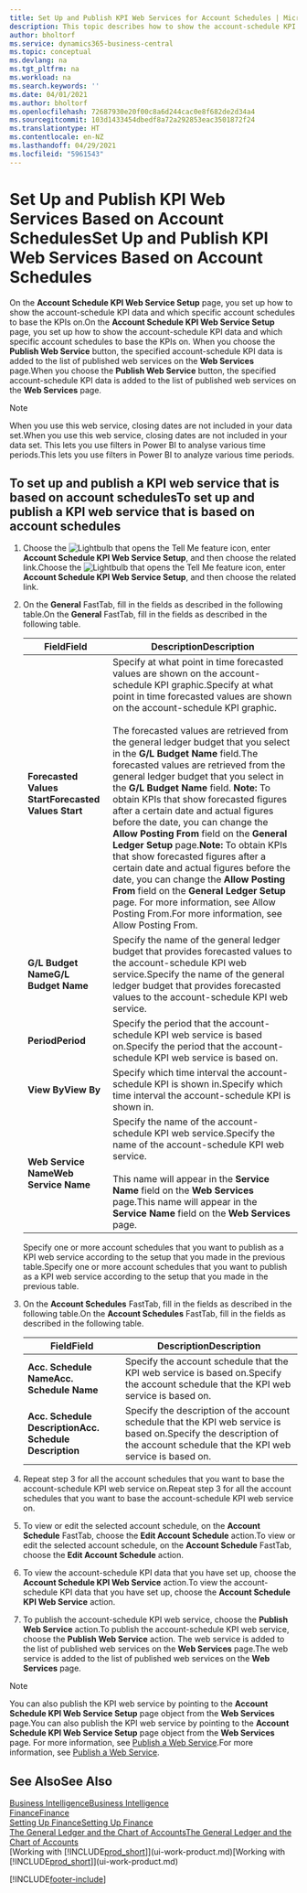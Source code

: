 ```yaml
---
title: Set Up and Publish KPI Web Services for Account Schedules | Microsoft Docs
description: This topic describes how to show the account-schedule KPI data based on specific account schedules.
author: bholtorf
ms.service: dynamics365-business-central
ms.topic: conceptual
ms.devlang: na
ms.tgt_pltfrm: na
ms.workload: na
ms.search.keywords: ''
ms.date: 04/01/2021
ms.author: bholtorf
ms.openlocfilehash: 72687930e20f00c8a6d244cac0e8f682de2d34a4
ms.sourcegitcommit: 103d1433454dbedf8a72a292853eac3501872f24
ms.translationtype: HT
ms.contentlocale: en-NZ
ms.lasthandoff: 04/29/2021
ms.locfileid: "5961543"
---
```

# <a name="set-up-and-publish-kpi-web-services-based-on-account-schedules"></a><span data-ttu-id="9dee1-103">Set Up and Publish KPI Web Services Based on Account Schedules</span><span class="sxs-lookup"><span data-stu-id="9dee1-103">Set Up and Publish KPI Web Services Based on Account Schedules</span></span>
<span data-ttu-id="9dee1-104">On the **Account Schedule KPI Web Service Setup** page, you set up how to show the account-schedule KPI data and which specific account schedules to base the KPIs on.</span><span class="sxs-lookup"><span data-stu-id="9dee1-104">On the **Account Schedule KPI Web Service Setup** page, you set up how to show the account-schedule KPI data and which specific account schedules to base the KPIs on.</span></span> <span data-ttu-id="9dee1-105">When you choose the **Publish Web Service** button, the specified account-schedule KPI data is added to the list of published web services on the **Web Services** page.</span><span class="sxs-lookup"><span data-stu-id="9dee1-105">When you choose the **Publish Web Service** button, the specified account-schedule KPI data is added to the list of published web services on the **Web Services** page.</span></span>  

> [!NOTE]
> <span data-ttu-id="9dee1-106">When you use this web service, closing dates are not included in your data set.</span><span class="sxs-lookup"><span data-stu-id="9dee1-106">When you use this web service, closing dates are not included in your data set.</span></span> <span data-ttu-id="9dee1-107">This lets you use filters in Power BI to analyse various time periods.</span><span class="sxs-lookup"><span data-stu-id="9dee1-107">This lets you use filters in Power BI to analyze various time periods.</span></span>

## <a name="to-set-up-and-publish-a-kpi-web-service-that-is-based-on-account-schedules"></a><span data-ttu-id="9dee1-108">To set up and publish a KPI web service that is based on account schedules</span><span class="sxs-lookup"><span data-stu-id="9dee1-108">To set up and publish a KPI web service that is based on account schedules</span></span>  
1.  <span data-ttu-id="9dee1-109">Choose the ![Lightbulb that opens the Tell Me feature](media/ui-search/search_small.png "Tell me what you want to do") icon, enter **Account Schedule KPI Web Service Setup**, and then choose the related link.</span><span class="sxs-lookup"><span data-stu-id="9dee1-109">Choose the ![Lightbulb that opens the Tell Me feature](media/ui-search/search_small.png "Tell me what you want to do") icon, enter **Account Schedule KPI Web Service Setup**, and then choose the related link.</span></span>  
2.  <span data-ttu-id="9dee1-110">On the **General** FastTab, fill in the fields as described in the following table.</span><span class="sxs-lookup"><span data-stu-id="9dee1-110">On the **General** FastTab, fill in the fields as described in the following table.</span></span>  

    |<span data-ttu-id="9dee1-111">Field</span><span class="sxs-lookup"><span data-stu-id="9dee1-111">Field</span></span>|<span data-ttu-id="9dee1-112">Description</span><span class="sxs-lookup"><span data-stu-id="9dee1-112">Description</span></span>|  
    |---------------------------------|---------------------------------------|  
    |<span data-ttu-id="9dee1-113">**Forecasted Values Start**</span><span class="sxs-lookup"><span data-stu-id="9dee1-113">**Forecasted Values Start**</span></span>|<span data-ttu-id="9dee1-114">Specify at what point in time forecasted values are shown on the account-schedule KPI graphic.</span><span class="sxs-lookup"><span data-stu-id="9dee1-114">Specify at what point in time forecasted values are shown on the account-schedule KPI graphic.</span></span><br /><br /> <span data-ttu-id="9dee1-115">The forecasted values are retrieved from the general ledger budget that you select in the **G/L Budget Name** field.</span><span class="sxs-lookup"><span data-stu-id="9dee1-115">The forecasted values are retrieved from the general ledger budget that you select in the **G/L Budget Name** field.</span></span> <span data-ttu-id="9dee1-116">**Note:**  To obtain KPIs that show forecasted figures after a certain date and actual figures before the date, you can change the **Allow Posting From** field on the **General Ledger Setup** page.</span><span class="sxs-lookup"><span data-stu-id="9dee1-116">**Note:**  To obtain KPIs that show forecasted figures after a certain date and actual figures before the date, you can change the **Allow Posting From** field on the **General Ledger Setup** page.</span></span> <span data-ttu-id="9dee1-117">For more information, see Allow Posting From.</span><span class="sxs-lookup"><span data-stu-id="9dee1-117">For more information, see Allow Posting From.</span></span>|  
    |<span data-ttu-id="9dee1-118">**G/L Budget Name**</span><span class="sxs-lookup"><span data-stu-id="9dee1-118">**G/L Budget Name**</span></span>|<span data-ttu-id="9dee1-119">Specify the name of the general ledger budget that provides forecasted values to the account-schedule KPI web service.</span><span class="sxs-lookup"><span data-stu-id="9dee1-119">Specify the name of the general ledger budget that provides forecasted values to the account-schedule KPI web service.</span></span>|  
    |<span data-ttu-id="9dee1-120">**Period**</span><span class="sxs-lookup"><span data-stu-id="9dee1-120">**Period**</span></span>|<span data-ttu-id="9dee1-121">Specify the period that the account-schedule KPI web service is based on.</span><span class="sxs-lookup"><span data-stu-id="9dee1-121">Specify the period that the account-schedule KPI web service is based on.</span></span>|  
    |<span data-ttu-id="9dee1-122">**View By**</span><span class="sxs-lookup"><span data-stu-id="9dee1-122">**View By**</span></span>|<span data-ttu-id="9dee1-123">Specify which time interval the account-schedule KPI is shown in.</span><span class="sxs-lookup"><span data-stu-id="9dee1-123">Specify which time interval the account-schedule KPI is shown in.</span></span>|  
    |<span data-ttu-id="9dee1-124">**Web Service Name**</span><span class="sxs-lookup"><span data-stu-id="9dee1-124">**Web Service Name**</span></span>|<span data-ttu-id="9dee1-125">Specify the name of the account-schedule KPI web service.</span><span class="sxs-lookup"><span data-stu-id="9dee1-125">Specify the name of the account-schedule KPI web service.</span></span><br /><br /> <span data-ttu-id="9dee1-126">This name will appear in the **Service Name** field on the **Web Services** page.</span><span class="sxs-lookup"><span data-stu-id="9dee1-126">This name will appear in the **Service Name** field on the **Web Services** page.</span></span>|  

    <span data-ttu-id="9dee1-127">Specify one or more account schedules that you want to publish as a KPI web service according to the setup that you made in the previous table.</span><span class="sxs-lookup"><span data-stu-id="9dee1-127">Specify one or more account schedules that you want to publish as a KPI web service according to the setup that you made in the previous table.</span></span>  

3.  <span data-ttu-id="9dee1-128">On the **Account Schedules** FastTab, fill in the fields as described in the following table.</span><span class="sxs-lookup"><span data-stu-id="9dee1-128">On the **Account Schedules** FastTab, fill in the fields as described in the following table.</span></span>  

    |<span data-ttu-id="9dee1-129">Field</span><span class="sxs-lookup"><span data-stu-id="9dee1-129">Field</span></span>|<span data-ttu-id="9dee1-130">Description</span><span class="sxs-lookup"><span data-stu-id="9dee1-130">Description</span></span>|  
    |---------------------------------|---------------------------------------|  
    |<span data-ttu-id="9dee1-131">**Acc. Schedule Name**</span><span class="sxs-lookup"><span data-stu-id="9dee1-131">**Acc. Schedule Name**</span></span>|<span data-ttu-id="9dee1-132">Specify the account schedule that the KPI web service is based on.</span><span class="sxs-lookup"><span data-stu-id="9dee1-132">Specify the account schedule that the KPI web service is based on.</span></span>|  
    |<span data-ttu-id="9dee1-133">**Acc. Schedule Description**</span><span class="sxs-lookup"><span data-stu-id="9dee1-133">**Acc. Schedule Description**</span></span>|<span data-ttu-id="9dee1-134">Specify the description of the account schedule that the KPI web service is based on.</span><span class="sxs-lookup"><span data-stu-id="9dee1-134">Specify the description of the account schedule that the KPI web service is based on.</span></span>|  

4.  <span data-ttu-id="9dee1-135">Repeat step 3 for all the account schedules that you want to base the account-schedule KPI web service on.</span><span class="sxs-lookup"><span data-stu-id="9dee1-135">Repeat step 3 for all the account schedules that you want to base the account-schedule KPI web service on.</span></span>  
5.  <span data-ttu-id="9dee1-136">To view or edit the selected account schedule, on the **Account Schedule** FastTab, choose the **Edit Account Schedule** action.</span><span class="sxs-lookup"><span data-stu-id="9dee1-136">To view or edit the selected account schedule, on the **Account Schedule** FastTab, choose the **Edit Account Schedule** action.</span></span>  
6.  <span data-ttu-id="9dee1-137">To view the account-schedule KPI data that you have set up, choose the **Account Schedule KPI Web Service** action.</span><span class="sxs-lookup"><span data-stu-id="9dee1-137">To view the account-schedule KPI data that you have set up, choose the **Account Schedule KPI Web Service** action.</span></span>  
7.  <span data-ttu-id="9dee1-138">To publish the account-schedule KPI web service, choose the **Publish Web Service** action.</span><span class="sxs-lookup"><span data-stu-id="9dee1-138">To publish the account-schedule KPI web service, choose the **Publish Web Service** action.</span></span> <span data-ttu-id="9dee1-139">The web service is added to the list of published web services on the **Web Services** page.</span><span class="sxs-lookup"><span data-stu-id="9dee1-139">The web service is added to the list of published web services on the **Web Services** page.</span></span>  

> [!NOTE]  
>  <span data-ttu-id="9dee1-140">You can also publish the KPI web service by pointing to the **Account Schedule KPI Web Service Setup** page object from the **Web Services** page.</span><span class="sxs-lookup"><span data-stu-id="9dee1-140">You can also publish the KPI web service by pointing to the **Account Schedule KPI Web Service Setup** page object from the **Web Services** page.</span></span> <span data-ttu-id="9dee1-141">For more information, see [Publish a Web Service](across-how-publish-web-service.md).</span><span class="sxs-lookup"><span data-stu-id="9dee1-141">For more information, see [Publish a Web Service](across-how-publish-web-service.md).</span></span>  

## <a name="see-also"></a><span data-ttu-id="9dee1-142">See Also</span><span class="sxs-lookup"><span data-stu-id="9dee1-142">See Also</span></span>  
[<span data-ttu-id="9dee1-143">Business Intelligence</span><span class="sxs-lookup"><span data-stu-id="9dee1-143">Business Intelligence</span></span>](bi.md)  
[<span data-ttu-id="9dee1-144">Finance</span><span class="sxs-lookup"><span data-stu-id="9dee1-144">Finance</span></span>](finance.md)  
[<span data-ttu-id="9dee1-145">Setting Up Finance</span><span class="sxs-lookup"><span data-stu-id="9dee1-145">Setting Up Finance</span></span>](finance-setup-finance.md)  
[<span data-ttu-id="9dee1-146">The General Ledger and the Chart of Accounts</span><span class="sxs-lookup"><span data-stu-id="9dee1-146">The General Ledger and the Chart of Accounts</span></span>](finance-general-ledger.md)  
<span data-ttu-id="9dee1-147">[Working with [!INCLUDE[prod_short](includes/prod_short.md)]](ui-work-product.md)</span><span class="sxs-lookup"><span data-stu-id="9dee1-147">[Working with [!INCLUDE[prod_short](includes/prod_short.md)]](ui-work-product.md)</span></span>


[!INCLUDE[footer-include](includes/footer-banner.md)]